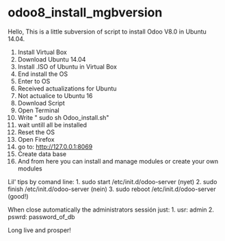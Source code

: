 # odoo8_install_mgbversion

Hello,
This is a little subversion of script to install Odoo V8.0 in Ubuntu 14.04.

1. Install Virtual Box
2. Download Ubuntu 14.04
3. Install .ISO of Ubuntu in Virtual Box
4. End install the OS
5. Enter to OS
6. Received actualizations for Ubuntu
7. Not actualice to Ubuntu 16
8. Download Script
9. Open Terminal
10. Write " sudo sh Odoo_install.sh"
11. wait untill all be installed
12. Reset the OS
13. Open Firefox
14. go to: http://127.0.0.1:8069
15. Create data base
16. And from here you can install and manage modules or create your own modules


Lil' tips by comand line:
	1. sudo start /etc/init.d/odoo-server   (nyet)
	2. sudo finish /etc/init.d/odoo-server  (nein)
	3. sudo reboot /etc/init.d/odoo-server  (good!)

When close automatically the administrators sessión just:
	1. usr: admin
	2. pswrd: password_of_db

Long live and prosper!
